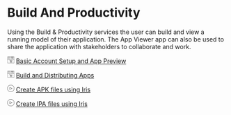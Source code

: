 
# Build And Productivity

Using the Build & Productivity services the user can build and view a running model of their application. The App Viewer app can also be used to share the application with stakeholders to collaborate and work.

![](Resources/Marketplace.png) [Basic Account Setup and App Preview](../../Iris/iris_tutorials/Content/Module/sfpipeline_manual.md)

![](Resources/Marketplace.png) [Build and Distributing Apps](../../Iris/iris_user_guide/Content/C_ComponentsOverview.md?Highlight=Component)

![](Resources/overview_video.png) [Create APK files using Iris](https://youtu.be/8rXUhlchH2U)

![](Resources/overview_video.png) [Create IPA files using Iris](https://youtu.be/KAvfoPSjnx0)

